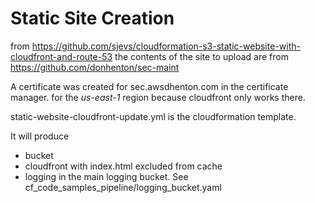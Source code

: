 # Static Site Creation

from <https://github.com/sjevs/cloudformation-s3-static-website-with-cloudfront-and-route-53>
the contents of the site to upload are from  <https://github.com/donhenton/sec-maint>

A certificate was created for sec.awsdhenton.com in the certificate manager. for the _us-east-1_ region 
because cloudfront only works there.

static-website-cloudfront-update.yml is the cloudformation template.

It will produce

* bucket
* cloudfront with index.html excluded from cache
* logging in the main logging bucket. See cf_code_samples_pipeline/logging_bucket.yaml

